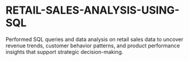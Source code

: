 # RETAIL-SALES-ANALYSIS-USING-SQL
Performed SQL queries and data analysis on retail sales data to uncover revenue trends, customer behavior patterns, and product performance insights that support strategic decision-making.
